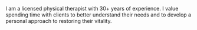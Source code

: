 I am a licensed physical therapist with 30+ years of experience. I value spending time with clients to better understand their needs and to develop a personal approach to restoring their vitality.